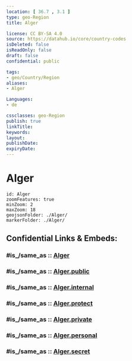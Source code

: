 ```yaml
---
location: [ 36.7 , 3.1 ] 
type: geo-Region
title: Alger

license: CC BY-SA 4.0
source: https://datahub.io/core/country-codes
isDeleted: false
isReadOnly: false
draft: false
confidential: public

tags:
- geo/Country/Region
aliases:
- Alger

Languages:
- de

cssclasses: geo-Region
publish: true
linkTitle: 
keywords: 
layout: 
publishDate: 
expiryDate: 
---
```


# Alger

```leaflet
id: Alger
zoomFeatures: true 
minZoom: 2 
maxZoom: 18
geojsonFolder: ./Alger/
markerFolder: ./Alger/
```


## Confidential Links & Embeds: 

### #is_/same_as :: [Alger](/_Standards/Earth/Continent/Africa/Africa~North/Algeria/provinces~Algeria/Alger.md) 

### #is_/same_as :: [Alger.public](/_public/Earth/Continent/Africa/Africa~North/Algeria/provinces~Algeria/Alger.public.md) 

### #is_/same_as :: [Alger.internal](/_internal/Earth/Continent/Africa/Africa~North/Algeria/provinces~Algeria/Alger.internal.md) 

### #is_/same_as :: [Alger.protect](/_protect/Earth/Continent/Africa/Africa~North/Algeria/provinces~Algeria/Alger.protect.md) 

### #is_/same_as :: [Alger.private](/_private/Earth/Continent/Africa/Africa~North/Algeria/provinces~Algeria/Alger.private.md) 

### #is_/same_as :: [Alger.personal](/_personal/Earth/Continent/Africa/Africa~North/Algeria/provinces~Algeria/Alger.personal.md) 

### #is_/same_as :: [Alger.secret](/_secret/Earth/Continent/Africa/Africa~North/Algeria/provinces~Algeria/Alger.secret.md)

